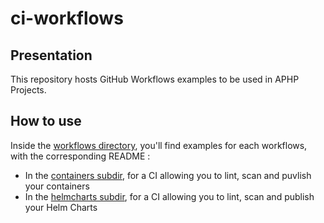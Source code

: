 # ci-workflows

## Presentation
This repository hosts GitHub Workflows examples to be used in APHP Projects.

## How to use
Inside the [workflows directory](./workflows/), you'll find examples for each workflows, with the corresponding README : 
- In the [containers subdir](./workflows/containers/), for a CI allowing you to lint, scan and puvlish your containers
- In the [helmcharts subdir](./workflows/helmcharts/), for a CI allowing you to lint, scan and publish your Helm Charts

